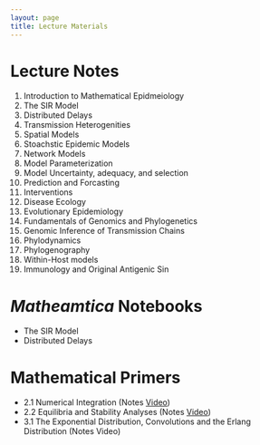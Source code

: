 ```yaml
---
layout: page
title: Lecture Materials
---
```


# Lecture Notes
1. Introduction to Mathematical Epidmeiology
2. The SIR Model  
3. Distributed Delays
4. Transmission Heterogenities
5. Spatial Models
6. Stoachstic Epidemic Models
7. Network Models
8. Model Parameterization
9. Model Uncertainty, adequacy, and selection
10. Prediction and Forcasting
11. Interventions
12. Disease Ecology
13. Evolutionary Epidemiology
14. Fundamentals of Genomics and Phylogenetics
15. Genomic Inference of Transmission Chains
16. Phylodynamics
17. Phylogenography
18. Within-Host models
19. Immunology and Original Antigenic Sin

# _Matheamtica_ Notebooks
* The SIR Model
* Distributed Delays

# Mathematical Primers
* 2.1 Numerical Integration (Notes [Video](https://storage.cloud.google.com/math496/Primer2_1.mp4.zip))
* 2.2 Equilibria and Stability Analyses (Notes [Video](https://storage.cloud.google.com/math496/Primer2_2.mp4.zip))
* 3.1 The Exponential Distribution, Convolutions and the Erlang Distribution (Notes Video)
